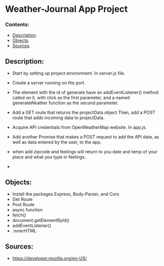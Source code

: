 # Weather-Journal App Project

### Contents:
- [Description](#description).
- [Objects](#objects).
- [Sources](#sources).
## Description:

- Start by setting up project environment. In server.js file.

- Create a server running on the port.

- The element with the id of generate have an addEventListener() method called on it, with click as the first parameter, and a named generateWeather function as the second parameter.

- Add a GET route that returns the projectData object Then, add a POST route that adds incoming data to projectData.

- Acquire API credentials from OpenWeatherMap website. In app.js.

- Add another Promise that makes a POST request to add the API data, as well as data entered by the user, to the app.

- when add zipcode and feelings will return to you date and temp of your place and what you type in feelings.

-

## Objects:

- Install the packages Express, Body-Parser, and Cors
- Get Route
- Post Route
- async function
- fetch()
- document.getElementById()
- addEventListener()
- .innerHTML
## Sources:
- https://developer.mozilla.org/en-US/